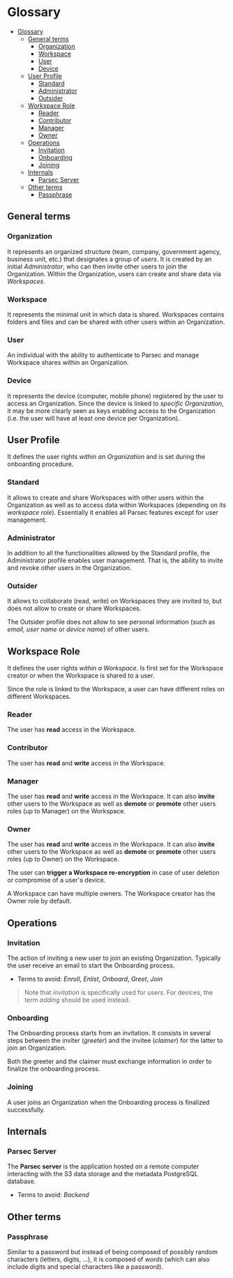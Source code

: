 <!-- Parsec Cloud (https://parsec.cloud) Copyright (c) BUSL-1.1 2016-present Scille SAS -->

# Glossary

- [Glossary](#glossary)
  - [General terms](#general-terms)
    - [Organization](#organization)
    - [Workspace](#workspace)
    - [User](#user)
    - [Device](#device)
  - [User Profile](#user-profile)
    - [Standard](#standard)
    - [Administrator](#administrator)
    - [Outsider](#outsider)
  - [Workspace Role](#workspace-role)
    - [Reader](#reader)
    - [Contributor](#contributor)
    - [Manager](#manager)
    - [Owner](#owner)
  - [Operations](#operations)
    - [Invitation](#invitation)
    - [Onboarding](#onboarding)
    - [Joining](#joining)
  - [Internals](#internals)
    - [Parsec Server](#parsec-server)
  - [Other terms](#other-terms)
    - [Passphrase](#passphrase)

## General terms

### Organization

It represents an organized structure (team, company, government agency, business unit, etc.) that designates a group of *users*. It is created by an initial *Administrator*, who can then invite other users to join the Organization. Within the Organization, users can create and share data via *Workspaces*.

### Workspace

It represents the minimal unit in which data is shared. Workspaces contains folders and files and can be shared with other users within an Organization.

### User

An individual with the ability to authenticate to Parsec and manage Workspace shares within an Organization.

### Device

It represents the device (computer, mobile phone) registered by the user to access an Organization. Since the device is linked to *specific Organization*, it may be more clearly seen as keys enabling access to the Organization (i.e. the user will have at least one device per Organization).

## User Profile

It defines the user rights *within an Organization* and is set during the onboarding procedure.

### Standard

It allows to create and share Workspaces with other users within the Organization as well as to access data within Workspaces (depending on its *workspace role*). Essentially it enables all Parsec features except for user management.

### Administrator

In addition to all the functionalities allowed by the Standard profile, the Administrator profile enables user management. That is, the ability to invite and revoke other users in the Organization.

### Outsider

It allows to collaborate (read, write) on Workspaces they are invited to, but does not allow to create or share Workspaces.

The Outsider profile does not allow to see personal information (such as *email*, *user name* or *device name*) of other users.

## Workspace Role

It defines the user rights *within a Workspace*. Is first set for the Workspace creator or when the Workspace is shared to a user.

Since the role is linked to the Workspace, a user can have different roles on different Workspaces.

### Reader

The user has **read** access in the Workspace.

### Contributor

The user has **read** and **write** access in the Workspace.

### Manager

The user has **read** and **write** access in the Workspace. It can also **invite** other users to the Workspace as well as **demote** or **promote** other users roles (up to Manager) on the Workspace.

### Owner

The user has **read** and **write** access in the Workspace. It can also **invite** other users to the Workspace as well as **demote** or **promote** other users roles (up to Owner) on the Workspace.

The user can **trigger a Workspace re-encryption** in case of user deletion or compromise of a user's device.

A Workspace can have multiple owners. The Workspace creator has the Owner role by default.

## Operations

### Invitation

The action of inviting a new user to join an existing Organization. Typically the user receive an email to start the Onboarding process.

<!-- TODO: Confirm following terms to avoid -->
- Terms to avoid: *Enroll*, *Enlist*, *Onboard*, *Greet*, *Join*

> Note that *invitation* is specifically used for users. For devices, the term *adding* should be used instead.

### Onboarding

The Onboarding process starts from an invitation. It consists in several steps between the inviter (*greeter*) and the invitee (*claimer*) for the latter to join an Organization.

Both the greeter and the claimer must exchange information in order to finalize the onboarding process.

### Joining

A user joins an Organization when the Onboarding process is finalized successfully.

## Internals

### Parsec Server

The **Parsec server** is the application hosted on a remote computer interacting with the S3 data storage and the metadata PostgreSQL database.

- Terms to avoid: *Backend*

## Other terms

### Passphrase

Similar to a password but instead of being composed of possibly random characters (letters, digits, ...), it is composed of *words* (which can also include digits and special characters like a password).
